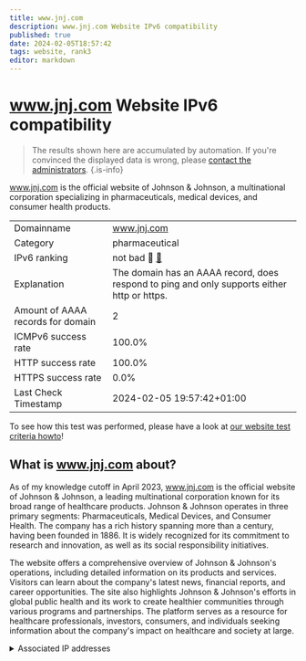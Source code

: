 ```yaml
---
title: www.jnj.com
description: www.jnj.com Website IPv6 compatibility
published: true
date: 2024-02-05T18:57:42
tags: website, rank3
editor: markdown
---
```


# www.jnj.com Website IPv6 compatibility

> The results shown here are accumulated by automation. If you're convinced the displayed data is wrong, please [contact the administrators](/howto/chat). 
{.is-info}

www.jnj.com is the official website of Johnson & Johnson, a multinational corporation specializing in pharmaceuticals, medical devices, and consumer health products.


|   |   |
| - | - |
| Domainname | www.jnj.com
| Category | pharmaceutical |
| IPv6 ranking | not bad :3rd_place_medal: [🔗](/howto/ranking) |
| Explanation | The domain has an AAAA record, does respond to ping and only supports either http or https. |
| Amount of AAAA records for domain | 2 |
| ICMPv6 success rate | 100.0%|
| HTTP success rate | 100.0% |
| HTTPS success rate | 0.0% |
| Last Check Timestamp | 2024-02-05 19:57:42+01:00 |

To see how this test was performed, please have a look at [our website test criteria howto](/howto/testcriteria/website)!


## What is www.jnj.com about?
As of my knowledge cutoff in April 2023, www.jnj.com is the official website of Johnson & Johnson, a leading multinational corporation known for its broad range of healthcare products. Johnson & Johnson operates in three primary segments: Pharmaceuticals, Medical Devices, and Consumer Health. The company has a rich history spanning more than a century, having been founded in 1886. It is widely recognized for its commitment to research and innovation, as well as its social responsibility initiatives.

The website offers a comprehensive overview of Johnson & Johnson's operations, including detailed information on its products and services. Visitors can learn about the company's latest news, financial reports, and career opportunities. The site also highlights Johnson & Johnson's efforts in global public health and its work to create healthier communities through various programs and partnerships. The platform serves as a resource for healthcare professionals, investors, consumers, and individuals seeking information about the company's impact on healthcare and society at large.



<details>
<summary>Associated IP addresses</summary>

2a02:26f0:280:195::40e1

2a02:26f0:280:18e::40e1

</details>
